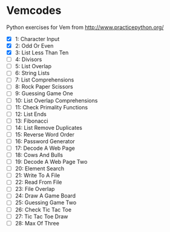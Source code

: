 # Vemcodes

Python exercises for Vem from http://www.practicepython.org/

- [X] 1: Character Input  
- [X] 2: Odd Or Even  
- [X] 3: List Less Than Ten    
- [ ] 4: Divisors    
- [ ] 5: List Overlap    
- [ ] 6: String Lists    
- [ ] 7: List Comprehensions    
- [ ] 8: Rock Paper Scissors      
- [ ] 9: Guessing Game One      
- [ ] 10: List Overlap Comprehensions    
- [ ] 11: Check Primality Functions      
- [ ] 12: List Ends  
- [ ] 13: Fibonacci    
- [ ] 14: List Remove Duplicates    
- [ ] 15: Reverse Word Order      
- [ ] 16: Password Generator        
- [ ] 17: Decode A Web Page        
- [ ] 18: Cows And Bulls      
- [ ] 19: Decode A Web Page Two        
- [ ] 20: Element Search  
- [ ] 21: Write To A File  
- [ ] 22: Read From File  
- [ ] 23: File Overlap    
- [ ] 24: Draw A Game Board    
- [ ] 25: Guessing Game Two      
- [ ] 26: Check Tic Tac Toe    
- [ ] 27: Tic Tac Toe Draw    
- [ ] 28: Max Of Three  
